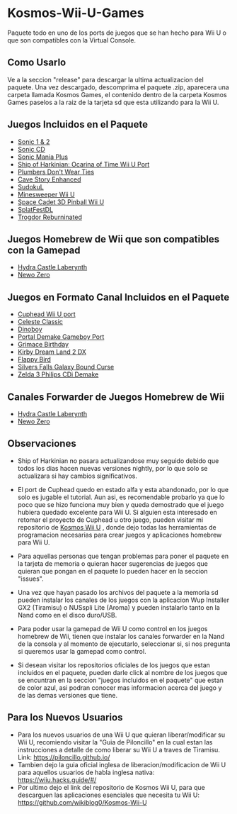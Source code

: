 # Kosmos-Wii-U-Games
Paquete todo en uno de los ports de juegos que se han hecho para Wii U o que son compatibles con la Virtual Console.

## Como Usarlo

Ve a la seccion "release" para descargar la ultima actualizacion del paquete. Una vez descargado, descomprima el paquete .zip, aparecera una carpeta llamada Kosmos Games, el contenido dentro de la carpeta Kosmos Games paselos a la raiz de la tarjeta sd que esta utilizando para la Wii U.

## Juegos Incluidos en el Paquete

* [Sonic 1 & 2](https://gitlab.com/QuarkTheAwesome/sonic2013-wiiu/-/jobs)
* [Sonic CD](https://github.com/Clownacy/Sonic-CD-11-Decompilation/releases)
* [Sonic Mania Plus](https://github.com/Clownacy/Sonic-Mania-Decompilation/releases)
* [Ship of Harkinian: Ocarina of Time Wii U Port](https://gbatemp.net/threads/ship-of-harkinian-ocarina-of-time-wii-u-port.612074/)
* [Plumbers Don't Wear Ties](https://github.com/MaikelChan/PlumbersDontWearTies-SDL)
* [Cave Story Enhanced](https://github.com/wikiblog0/CSE2EX)
* [SudokuL](https://github.com/Mips96/SuDokuL)
* [Minesweeper Wii U](https://github.com/rw-r-r-0644/Minesweeper_WiiU)
* [Space Cadet 3D Pinball Wii U](https://www.mediafire.com/file/6rujs55vvk9a5v8/SpaceCadetPinball.zip/file)
* [SplatFestDL](https://github.com/Sheldon10095/SFDL)
* [Trogdor Reburninated](https://github.com/Mips96/Trogdor-Reburninated/releases)

## Juegos Homebrew de Wii que son compatibles con la Gamepad

* [Hydra Castle Laberynth](https://github.com/JeffRuLz/OpenHCL/releases)
* [Newo Zero](https://wiidatabase.de/downloads/spiele/newo-zero/)

## Juegos en Formato Canal Incluidos en el Paquete

* [Cuphead Wii U port](https://drive.google.com/file/d/1_9htpvd7siKqJaCMBb2PhdtiaojisjrT/view?usp=sharing)
* [Celeste Classic](https://github.com/JeffRuLz/Celeste-Classic-GBA/releases)
* [Dinoboy](https://github.com/rnegron/dino-gb/releases)
* [Portal Demake Gameboy Port](https://goofyblocks.itch.io/portal-gb-demake)
* [Grimace Birthday](https://drive.google.com/file/d/1f_GndVVKGKRkI-iIa0SiC3vX0hHHmEal/view?usp=sharing)
* [Kirby Dream Land 2 DX](https://drive.google.com/file/d/1WSH8uEs8hmAt0TLlx4NC2KbZ5r-F5JZ0/view?usp=sharing)
* [Flappy Bird](https://drive.google.com/file/d/1enk3XHAZmUkHpAOdbGayAiy7pYnF4Biz/view?usp=sharing)
* [Silvers Falls Galaxy Bound Curse](https://drive.google.com/file/d/1uorLGwRYZ1wZ-_VbhMamt5aNbWmg81D6/view?usp=sharing)
* [Zelda 3 Philips CDi Demake](https://drive.google.com/file/d/1bW725eikRu81_tE2EOGLTcCf4pXTZEy-/view?usp=sharing)

## Canales Forwarder de Juegos Homebrew de Wii

* [Hydra Castle Laberynth](https://drive.google.com/file/d/1YnW4D2o1LYwpjXWBoWQX83l99pK7T4_W/view?usp=sharing)
* [Newo Zero](https://drive.google.com/file/d/1NGub4qa3uJA24AQSRTI0qTxLagcpxxTR/view?usp=sharing)

## Observaciones

* Ship of Harkinian no pasara actualizandose muy seguido debido que todos los dias hacen nuevas versiones nightly, por lo que solo se actualizara si hay cambios significativos.

* El port de Cuphead quedo en estado alfa y esta abandonado, por lo que solo es jugable el tutorial. Aun asi, es recomendable probarlo ya que lo poco que se hizo funciona muy bien y queda demostrado que el juego hubiera quedado excelente para Wii U. Si alguien esta interesado en retomar el proyecto de Cuphead u otro juego, pueden visitar mi repositorio de [Kosmos Wii U](https://github.com/wikiblog0/Kosmos-Wii-U) , donde dejo todas las herramientas de programacion necesarias para crear juegos y aplicaciones homebrew para Wii U.

* Para aquellas personas que tengan problemas para poner el paquete en la tarjeta de memoria o quieran hacer sugerencias de juegos que quieran que pongan en el paquete lo pueden hacer en la seccion "issues".

* Una vez que hayan pasado los archivos del paquete a la memoria sd pueden instalar los canales de los juegos con la aplicacion Wup Installer GX2 (Tiramisu) o NUSspli Lite (Aroma) y pueden instalarlo tanto en la Nand como en el disco duro/USB.

* Para poder usar la gamepad de Wii U como control en los juegos homebrew de Wii, tienen que instalar los canales forwarder en la Nand de la consola y al momento de ejecutarlo, seleccionar si, si nos pregunta si queremos usar la gamepad como control.

* Si desean visitar los repositorios oficiales de los juegos que estan incluidos en el paquete, pueden darle click al nombre de los juegos que se encuntran en la seccion "juegos incluidos en el paquete" que estan de color azul, asi podran conocer mas informacion acerca del juego y de las demas versiones que tiene. 

## Para los Nuevos Usuarios
* Para los nuevos usuarios de una Wii U que quieran liberar/modificar su Wii U, recomiendo visitar la "Guia de Piloncillo" en la cual estan las instrucciones a detalle de como liberar su Wii U a traves de Tiramisu. Link: https://piloncillo.github.io/
* Tambien dejo la guia oficial inglesa de liberacion/modificacion de Wii U para aquellos usuarios de habla inglesa nativa: https://wiiu.hacks.guide/#/
* Por ultimo dejo el link del repositorio de Kosmos Wii U, para que descarguen las aplicaciones esenciales que necesita tu Wii U: https://github.com/wikiblog0/Kosmos-Wii-U
